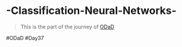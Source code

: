 # -Classification-Neural-Networks-

> This is the part of the journey of [ODaD](https://github.com/Zinwaiyan274/One-DS-a-day)

#ODaD
#Day37
